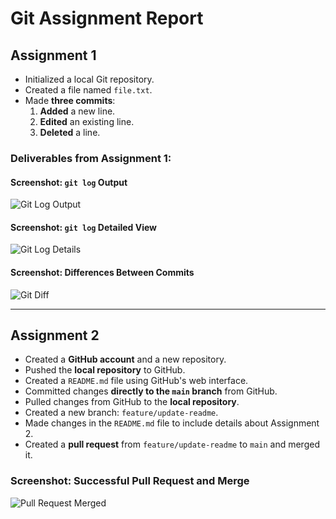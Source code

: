 # Git Assignment Report

## Assignment 1

- Initialized a local Git repository.
- Created a file named `file.txt`.
- Made **three commits**:
  1. **Added** a new line.
  2. **Edited** an existing line.
  3. **Deleted** a line.

### Deliverables from Assignment 1:

#### Screenshot: `git log` Output
![Git Log Output](https://github.com/user-attachments/assets/bbc87c1c-7b16-4a1d-9ccb-ce5713c656ed)

#### Screenshot: `git log` Detailed View
![Git Log Details](https://github.com/user-attachments/assets/53e42a96-9609-493f-8149-57bb090a103b)

#### Screenshot: Differences Between Commits
![Git Diff](https://github.com/user-attachments/assets/e294520a-1357-444d-be59-877cdcaf93fa)

---

## Assignment 2

- Created a **GitHub account** and a new repository.
- Pushed the **local repository** to GitHub.
- Created a `README.md` file using GitHub's web interface.
- Committed changes **directly to the `main` branch** from GitHub.
- Pulled changes from GitHub to the **local repository**.
- Created a new branch: `feature/update-readme`.
- Made changes in the `README.md` file to include details about Assignment 2.
- Created a **pull request** from `feature/update-readme` to `main` and merged it.

### Screenshot: Successful Pull Request and Merge
![Pull Request Merged](https://github.com/user-attachments/assets/ae10213a-56e2-45f7-994d-d28b4b080c0c)
